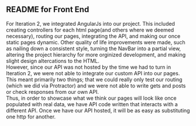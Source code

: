 ## README for Front End 

For Iteration 2, we integrated AngularJs into our project.  This included creating 
 controllers for each html page(and others where we deemed necessary), routing our
 pages, integrating the API, and making our once static pages dynamic.  Other quality of 
 life improvements were made, such as nailing down a consistent style, turning 
  the NavBar into a partial view, altering the project hierarchy for more orginized development,
  and making slight design altercations to the HTML.  
  However, since our API was not hosted by the time we had to turn in Iteration 2,
  we were not able to integrate our custom API into our pages.  This meant primarily 
  two things;  that we could really only test our routing (which we did via Protractor)
  and we were not able to write gets and posts or check responses from our own API.  
  Thus, in order to showcase what we think our pages will look like once populated 
  with real data, we have API code written that interacts with a different API.  Once we 
  have our API hosted, it will be as easy as substituting one http for another.  